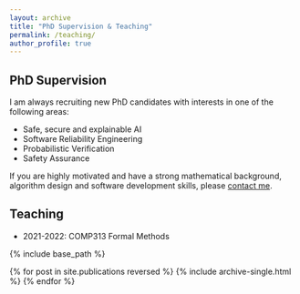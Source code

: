 ```yaml
---
layout: archive
title: "PhD Supervision & Teaching"
permalink: /teaching/
author_profile: true
---
```


## PhD Supervision


I am always recruiting new PhD candidates with interests in one of the following areas:
* Safe, secure and explainable AI
* Software Reliability Engineering
* Probabilistic Verification
* Safety Assurance

If you are highly motivated and have a strong mathematical background, algorithm design and software development skills, please [contact me](https://x-y-zhao.github.io/contact/). 



## Teaching

* 2021-2022: COMP313 Formal Methods


{% include base_path %}

{% for post in site.publications reversed %}
  {% include archive-single.html %}
{% endfor %}
